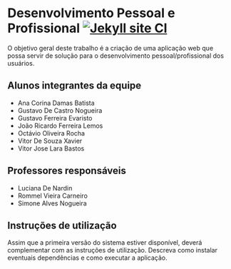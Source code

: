 # Desenvolvimento Pessoal e Profissional [![Jekyll site CI](https://github.com/ICEI-PUC-Minas-PPLES-TI/plf-es-2021-1-ti1-7946100-05-desenvolvimento-pp/actions/workflows/jekyll.yml/badge.svg)](https://github.com/ICEI-PUC-Minas-PPLES-TI/plf-es-2021-1-ti1-7946100-05-desenvolvimento-pp/actions/workflows/jekyll.yml)

O objetivo geral deste trabalho é a criação de uma aplicação web que possa servir de solução para o desenvolvimento pessoal/profissional dos usuários.

## Alunos integrantes da equipe

* Ana Corina Damas Batista
* Gustavo De Castro Nogueira
* Gustavo Ferreira Evaristo
* João Ricardo Ferreira Lemos
* Octávio Oliveira Rocha
* Vitor De Souza Xavier
* Vitor Jose Lara Bastos

## Professores responsáveis

* Luciana De Nardin
* Rommel Vieira Carneiro
* Simone Alves Nogueira

## Instruções de utilização

Assim que a primeira versão do sistema estiver disponível, deverá complementar com as instruções de utilização. Descreva como instalar eventuais dependências e como executar a aplicação.
